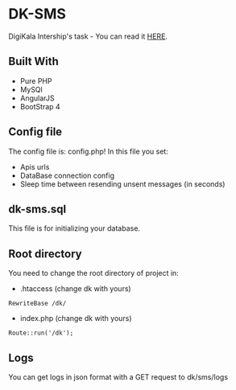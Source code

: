 # DK-SMS
DigiKala Intership's task - You can read it [HERE](https://drive.google.com/file/d/1Su7dvXMlsN6uAevTCeXwBeSP4q8AHf40/view).
## Built With
* Pure PHP
* MySQl
* AngularJS
* BootStrap 4
## Config file
The config file is: config.php!
In this file you set:
* Apis urls
* DataBase connection config
* Sleep time between resending unsent messages (in seconds)
## dk-sms.sql
This file is for initializing your database.
## Root directory
You need to change the root directory of project in:
* .htaccess (change dk with yours)
```
RewriteBase /dk/
```
* index.php (change dk with yours)
```
Route::run('/dk');
```
## Logs
You can get logs in json format with a GET request to dk/sms/logs
